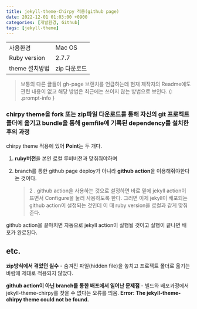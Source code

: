 ```yaml
---
title: jekyll-theme-Chirpy 적용(github page)
date: 2022-12-01 01:03:00 +0900
categories: [개발환경, Github]
tags: [jekyll-theme]
---
```


|  |   |
|--|--|
| 사용환경 | Mac OS  |
| Ruby version  | 2.7.7 |
| theme 설치방법  | zip 다운로드 |

>보통의 다른 글들이 gh-page 브랜치를 언급하는데 현재 제작자의 Readme에도 관련 내용이 없고 해당 방법은 최근에는 쓰이지 않는 방법으로 보인다.
{: .prompt-info }

### chirpy theme을 fork 또는 zip파일 다운로드를 통해 자신의 git 프로젝트 폴더에 옮기고 bundle을 통해 gemfile에 기록된 dependency를 설치한 후의 과정

chirpy theme 적용에 있어 **Point**는 두 개다.
1. **ruby버전**을 본인 로컬 루비버전과 맞춰줘야하며
2. branch를 통한 github page deploy가 아니라 **github action**을 이용해줘야한다는 것이다.

	>2 . github action을 사용하는 것으로 설정하면 바로 밑에 jekyll action이 뜨면서 Configure을 눌러 사용하도록 한다.
그러면 이제 jekyll이 배포되는 github action이 설정되는 것인데 이 때 ruby version을 로컬과 같게 맞춰준다.

github action을 끝마치면 자동으로 jekyll action이 실행될 것이고 실행이 끝나면 배포가 완료된다.


etc.
----
**zip방식에서 겪었던 실수** - 숨겨진 파일(hidden file)을 놓치고 프로젝트 폴더로 옮기는 바람에 제대로 적용되지 않았다.

**github action이 아닌 branch를 통한 배포에서 일어난 문제점** - 빌드와 배포과정에서 jekyll-theme-chirpy를 찾을 수 없다는 오류를 띄움.  **Error: The jekyll-theme-chirpy theme could not be found.**
 



